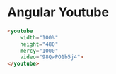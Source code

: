 # Angular Youtube

```html
<youtube 
	width="100%"
	height="480"
	mercy="1000"
	video="98QwPO1b5j4">
</youtube>
```
